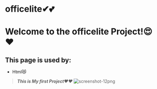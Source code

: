 # officelite✔💕
# Welcome to the officelite Project!😍❤
## This page is used by:
* Html😻
> **_This is My first Project❤❤_**
> ![screenshot-12png](https://user-images.githubusercontent.com/102373879/162281031-0c2541cc-bc59-44d6-8d52-744d0bd5ed95.png)


